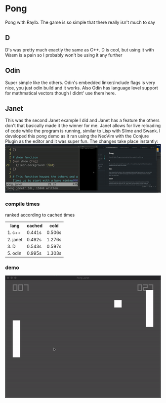 # Pong
Pong with Raylb. The game is so simple that there really isn't much to say
## D
D's was pretty much exactly the same as C++. D is cool, but using it with Wasm is a pain so I probably won't be using it any further
## Odin
Super simple like the others. Odin's embedded linker/include flags is very nice, you just odin build and it works. Also Odin has language level support for mathmatical vectors though I didnt' use them here. 
## Janet
This was the second Janet example I did and Janet has a feature the others don't that basically made it the winner for me. Janet allows for live reloading of code while the program is running, similar to Lisp with Slime and Swank. I developed this pong demo as it ran using the NeoVim with the Conjure Plugin as the editor and it was super fun. The changes take place instantly:
![](janet_pong_reload.gif)


### compile times
ranked according to cached times
<table>
    <th>lang</th>
    <th>cached</th>
    <th>cold</th>
    <tr>
        <td>1. c++</td> 
        <td>0.441s</td>
        <td>0.506s</td>
    </tr>
    <tr>
        <td>2. janet</td> 
        <td>0.492s</td>
        <td>1.276s</td>
    </tr>
    <tr>
        <td>3. D</td> 
        <td>0.543s</td>
        <td>0.597s</td>
    </tr>
    <tr>
        <td>5. odin</td> 
        <td>0.995s</td>
        <td>1.303s</td>
    </tr>
</table>

### demo
![](janet_pong.gif)